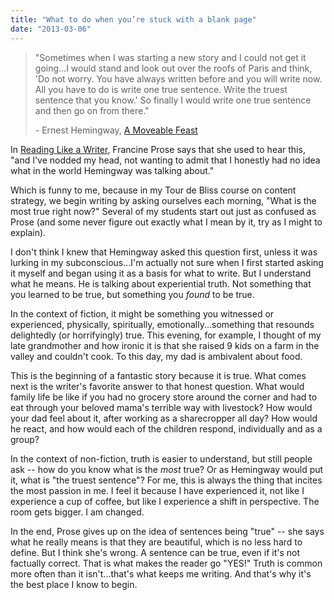 ```yaml
---
title: "What to do when you’re stuck with a blank page"
date: "2013-03-06"
---
```


> "Sometimes when I was starting a new story and I could not get it going...I would stand and look out over the roofs of Paris and think, 'Do not worry. You have always written before and you will write now. All you have to do is write one true sentence. Write the truest sentence that you know.' So finally I would write one true sentence and then go on from there." 
> 
> \- Ernest Hemingway, [A Moveable Feast](http://www.amazon.com/gp/product/068482499X/ref=as_li_ss_tl?ie=UTF8&camp=1789&creative=390957&creativeASIN=068482499X&linkCode=as2&tag=sajbr0a-20)

In [Reading Like a Writer](http://www.amazon.com/gp/product/0060777052/ref=as_li_ss_tl?ie=UTF8&camp=1789&creative=390957&creativeASIN=0060777052&linkCode=as2&tag=sajbr0a-20), Francine Prose says that she used to hear this, "and I've nodded my head, not wanting to admit that I honestly had no idea what in the world Hemingway was talking about." 

Which is funny to me, because in my Tour de Bliss course on content strategy, we begin writing by asking ourselves each morning, "What is the most true right now?" Several of my students start out just as confused as Prose (and some never figure out exactly what I mean by it, try as I might to explain).

I don't think I knew that Hemingway asked this question first, unless it was lurking in my subconscious...I'm actually not sure when I first started asking it myself and began using it as a basis for what to write. But I understand what he means. He is talking about experiential truth. Not something that you learned to be true, but something you _found_ to be true. 

In the context of fiction, it might be something you witnessed or experienced, physically, spiritually, emotionally...something that resounds delightedly (or horrifyingly) true. This evening, for example, I thought of my late grandmother and how ironic it is that she raised 9 kids on a farm in the valley and couldn't cook. To this day, my dad is ambivalent about food. 

This is the beginning of a fantastic story because it is true. What comes next is the writer's favorite answer to that honest question. What would family life be like if you had no grocery store around the corner and had to eat through your beloved mama's terrible way with livestock? How would your dad feel about it, after working as a sharecropper all day? How would he react, and how would each of the children respond, individually and as a group?

In the context of non-fiction, truth is easier to understand, but still people ask -- how do you know what is the _most_ true? Or as Hemingway would put it, what is "the truest sentence"? For me, this is always the thing that incites the most passion in me. I feel it because I have experienced it, not like I experience a cup of coffee, but like I experience a shift in perspective. The room gets bigger. I am changed. 

In the end, Prose gives up on the idea of sentences being "true" -- she says what he really means is that they are beautiful, which is no less hard to define. But I think she's wrong. A sentence can be true, even if it's not factually correct. That is what makes the reader go "YES!" Truth is common more often than it isn't...that's what keeps me writing. And that's why it's the best place I know to begin.
